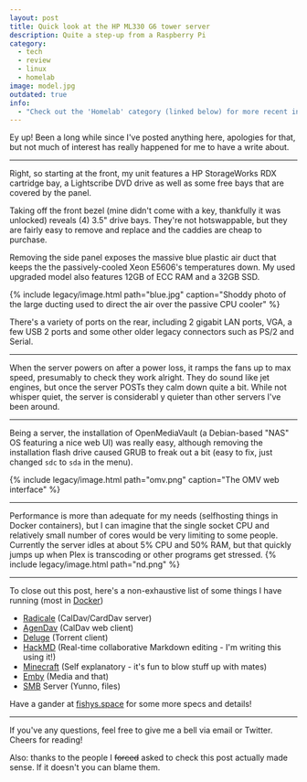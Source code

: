 ```yaml
---
layout: post
title: Quick look at the HP ML330 G6 tower server
description: Quite a step-up from a Raspberry Pi
category:
  - tech
  - review
  - linux
  - homelab
image: model.jpg
outdated: true
info:
  - "Check out the 'Homelab' category (linked below) for more recent information!"
---
```


Ey up! Been a long while since I've posted anything here, apologies for that, but not much of interest has really happened for me to have a write about.

---

Right, so starting at the front, my unit features a HP StorageWorks RDX cartridge bay, a Lightscribe DVD drive as well as some free bays that are covered by the panel.

Taking off the front bezel (mine didn't come with a key, thankfully it was unlocked) reveals (4) 3.5" drive bays. They're not hotswappable, but they are fairly easy to remove and replace and the caddies are cheap to purchase.

Removing the side panel exposes the massive blue plastic air duct that keeps the the passively-cooled Xeon E5606's temperatures down. My used upgraded model also features 12GB of ECC RAM and a 32GB SSD.

{% include legacy/image.html path="blue.jpg" caption="Shoddy photo of the large ducting used to direct the air over the passive CPU cooler" %}

There's a variety of ports on the rear, including 2 gigabit LAN ports, VGA, a few USB 2 ports and some other older legacy connectors such as PS/2 and Serial.

---

When the server powers on after a power loss, it ramps the fans up to max speed, presumably to check they work alright. They do sound like jet engines, but once the server POSTs they calm down quite a bit. While not whisper quiet, the server is considerabl
y quieter than other servers I've been around.

---

Being a server, the installation of OpenMediaVault (a Debian-based "NAS" OS featuring a nice web UI) was really easy, although removing the installation flash drive caused GRUB to freak out a bit (easy to fix, just changed `sdc` to `sda` in the menu).

{% include legacy/image.html path="omv.png" caption="The OMV web interface" %}

---

Performance is more than adequate for my needs (selfhosting things in Docker containers), but I can imagine that the single socket CPU and relatively small number of cores would be very limiting to some people.
Currently the server idles at about 5% CPU and 50% RAM, but that quickly jumps up when Plex is transcoding or other programs get stressed.
{% include legacy/image.html path="nd.png" %}

---

To close out this post, here's a non-exhaustive list of some things I have running (most in [Docker](https://www.docker.com/))

- [Radicale](http://radicale.org/) (CalDav/CardDav server)
- [AgenDav](http://agendav.org/) (CalDav web client)
- [Deluge](http://www.deluge-torrent.org/) (Torrent client)
- [HackMD](https://hackmd.io/) (Real-time collaborative Markdown editing - I'm writing this using it!)
- [Minecraft](https://minecraft.net/) (Self explanatory - it's fun to blow stuff up with mates)
- [Emby](https://emby.media) (Media and that)
- [SMB](https://en.wikipedia.org/wiki/Server_Message_Block) Server (Yunno, files)

Have a gander at [fishys.space](https://fishys.space) for some more specs and details!

---

If you've any questions, feel free to give me a bell via email or Twitter.
Cheers for reading!

Also: thanks to the people I ~~forced~~ asked to check this post actually made sense. If it doesn't you can blame them.
